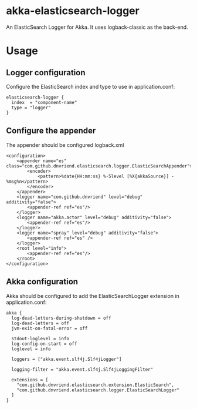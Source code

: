# akka-elasticsearch-logger
An ElasticSearch Logger for Akka. It uses logback-classic as the back-end.

# Usage

## Logger configuration
Configure the ElasticSearch index and type to use in application.conf:

    elasticsearch-logger {
      index  = "component-name"
      type = "logger"
    }

## Configure the appender 
The appender should be configured logback.xml

    <configuration>
        <appender name="es" class="com.github.dnvriend.elasticsearch.logger.ElasticSearchAppender">
            <encoder>
                <pattern>%date{HH:mm:ss} %-5level [%X{akkaSource}] - %msg%n</pattern>
            </encoder>
        </appender>
        <logger name="com.github.dnvriend" level="debug" additivity="false">
            <appender-ref ref="es"/>
        </logger>
        <logger name="akka.actor" level="debug" additivity="false">
            <appender-ref ref="es"/>
        </logger>
        <logger name="spray" level="debug" additivity="false">
            <appender-ref ref="es" />
        </logger>
        <root level="info">
            <appender-ref ref="es"/>
        </root>
    </configuration>


## Akka configuration
Akka should be configured to add the ElasticSearchLogger extension in application.conf:

    akka {
      log-dead-letters-during-shutdown = off
      log-dead-letters = off
      jvm-exit-on-fatal-error = off
    
      stdout-loglevel = info
      log-config-on-start = off
      loglevel = info
    
      loggers = ["akka.event.slf4j.Slf4jLogger"]
    
      logging-filter = "akka.event.slf4j.Slf4jLoggingFilter"
    
      extensions = [
        "com.github.dnvriend.elasticsearch.extension.ElasticSearch",
        "com.github.dnvriend.elasticsearch.logger.ElasticSearchLogger"
      ]
    }
